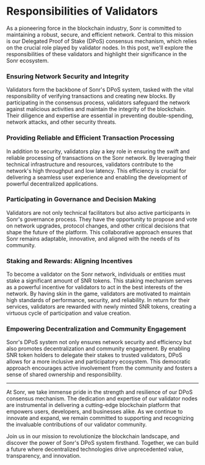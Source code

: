 # Responsibilities of Validators

As a pioneering force in the blockchain industry, Sonr is committed to maintaining a robust, secure, and efficient network. Central to this mission is our Delegated Proof of Stake (DPoS) consensus mechanism, which relies on the crucial role played by validator nodes. In this post, we'll explore the responsibilities of these validators and highlight their significance in the Sonr ecosystem.

### Ensuring Network Security and Integrity

Validators form the backbone of Sonr's DPoS system, tasked with the vital responsibility of verifying transactions and creating new blocks. By participating in the consensus process, validators safeguard the network against malicious activities and maintain the integrity of the blockchain. Their diligence and expertise are essential in preventing double-spending, network attacks, and other security threats.

### Providing Reliable and Efficient Transaction Processing

In addition to security, validators play a key role in ensuring the swift and reliable processing of transactions on the Sonr network. By leveraging their technical infrastructure and resources, validators contribute to the network's high throughput and low latency. This efficiency is crucial for delivering a seamless user experience and enabling the development of powerful decentralized applications.

### Participating in Governance and Decision Making

Validators are not only technical facilitators but also active participants in Sonr's governance process. They have the opportunity to propose and vote on network upgrades, protocol changes, and other critical decisions that shape the future of the platform. This collaborative approach ensures that Sonr remains adaptable, innovative, and aligned with the needs of its community.

### Staking and Rewards: Aligning Incentives

To become a validator on the Sonr network, individuals or entities must stake a significant amount of SNR tokens. This staking mechanism serves as a powerful incentive for validators to act in the best interests of the network. By having skin in the game, validators are motivated to maintain high standards of performance, security, and reliability. In return for their services, validators are rewarded with newly minted SNR tokens, creating a virtuous cycle of participation and value creation.

### Empowering Decentralization and Community Engagement

Sonr's DPoS system not only ensures network security and efficiency but also promotes decentralization and community engagement. By enabling SNR token holders to delegate their stakes to trusted validators, DPoS allows for a more inclusive and participatory ecosystem. This democratic approach encourages active involvement from the community and fosters a sense of shared ownership and responsibility.

***

At Sonr, we take immense pride in the strength and resilience of our DPoS consensus mechanism. The dedication and expertise of our validator nodes are instrumental in delivering a cutting-edge blockchain platform that empowers users, developers, and businesses alike. As we continue to innovate and expand, we remain committed to supporting and recognizing the invaluable contributions of our validator community.

Join us in our mission to revolutionize the blockchain landscape, and discover the power of Sonr's DPoS system firsthand. Together, we can build a future where decentralized technologies drive unprecedented value, transparency, and innovation.

